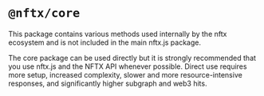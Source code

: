 # `@nftx/core`

This package contains various methods used internally by the nftx ecosystem and is not included in the main nftx.js package.

The core package can be used directly but it is strongly recommended that you use nftx.js and the NFTX API whenever possible. Direct use requires more setup, increased complexity, slower and more resource-intensive responses, and significantly higher subgraph and web3 hits.

